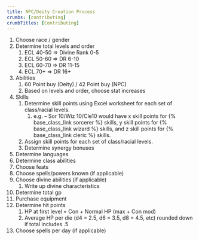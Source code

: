 ```yaml
---
title: NPC/Deity Creation Process
crumbs: [contributing]
crumbTitles: [Contributing]
---
```


1. Choose race / gender
1. Determine total levels and order
   1. ECL 40-50 =&gt; Divine Rank 0-5
   1. ECL 50-60 =&gt; DR 6-10
   1. ECL 60-70 =&gt; DR 11-15
   1. ECL 70+ =&gt; DR 16+
1. Abilities
   1. 60 Point buy (Deity) / 42 Point buy (NPC)
   1. Based on levels and order, choose stat increases
1. Skills
   1. Determine skill points using Excel worksheet for each set of class/racial levels.
      1. e.g. – Sor 10/Wiz 10/Cle10 would have x skill points for {% base_class_link sorcerer %} skills, y skill points for {% base_class_link wizard %} skills, and z skill points for {% base_class_link cleric %} skills.
   1. Assign skill points for each set of class/racial levels.
   1. Determine synergy bonuses
1. Determine languages
1. Determine class abilities
1. Choose feats
1. Choose spells/powers known (if applicable)
1. Choose divine abilities (if applicable)
   1. Write up divine characteristics
1. Determine total gp
1. Purchase equipment
1. Determine hit points
   1. HP at first level = Con + Normal HP (max + Con mod)
   1. Average HP per die (d4 = 2.5, d6 = 3.5, d8 = 4.5, etc) rounded down if total includes .5
1. Choose spells per day (if applicable)
